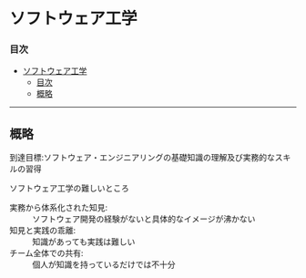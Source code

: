 # ソフトウェア工学
### 目次
- [ソフトウェア工学](#ソフトウェア工学)
    - [目次](#目次)
  - [概略](#概略)

***

## 概略
到達目標:ソフトウェア・エンジニアリングの基礎知識の理解及び実務的なスキルの習得

ソフトウェア工学の難しいところ
<dl>
<dt>実務から体系化された知見:</dt>
<dd>ソフトウェア開発の経験がないと具体的なイメージが沸かない</dd>
<dt>知見と実践の乖離:</dt>
<dd>知識があっても実践は難しい</dd>
<dt>チーム全体での共有:</dt>
<dd>個人が知識を持っているだけでは不十分</dd>
</dl>
